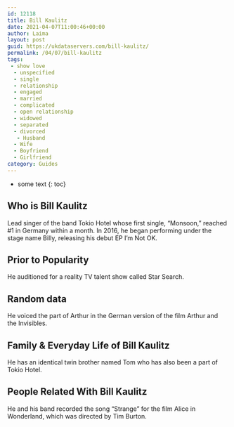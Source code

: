 ```yaml
---
id: 12118
title: Bill Kaulitz
date: 2021-04-07T11:00:46+00:00
author: Laima
layout: post
guid: https://ukdataservers.com/bill-kaulitz/
permalink: /04/07/bill-kaulitz
tags:
 - show love
  - unspecified
  - single
  - relationship
  - engaged
  - married
  - complicated
  - open relationship
  - widowed
  - separated
  - divorced
   - Husband
  - Wife
  - Boyfriend
  - Girlfriend
category: Guides
---
```


* some text
{: toc}


## Who is Bill Kaulitz
                  
                  
                  
Lead singer of the band Tokio Hotel whose first single, &#8220;Monsoon,&#8221; reached #1 in Germany within a month. In 2016, he began performing under the stage name Billy, releasing his debut EP I&#8217;m Not OK.
                  
              
            
              
            
                
                
                
## Prior to Popularity
                  
                  
                  
He auditioned for a reality TV talent show called Star Search.
                  
              
            
              
            
                
                
                
## Random data
                  
                  
                  
He voiced the part of Arthur in the German version of the film Arthur and the Invisibles.
                  
              
            
              
            
                
                
                
## Family & Everyday Life of Bill Kaulitz
                  
                  
                  
He has an identical twin brother named Tom who has also been a part of Tokio Hotel.
                  
              
            
              
            
                
                
                
## People Related With Bill Kaulitz
                  
                  
                  
He and his band recorded the song &#8220;Strange&#8221; for the film Alice in Wonderland, which was directed by Tim Burton.
                  
              
            
              
            
                
              
            
              
              
            
            
              
            
          
          
          